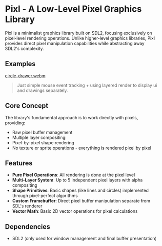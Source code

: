 # Pixl - A Low-Level Pixel Graphics Library

Pixl is a minimalist graphics library built on SDL2, focusing exclusively on pixel-level rendering operations. Unlike higher-level graphics libraries, Pixl provides direct pixel manipulation capabilities while abstracting away SDL2's complexity.
## Examples
[circle-drawer.webm](https://github.com/user-attachments/assets/44511e26-c05c-482a-a99f-40567ed55b66)
> Just simple mouse event tracking + using layered render to display ui and drawings separately.

## Core Concept

The library's fundamental approach is to work directly with pixels, providing:
- Raw pixel buffer management
- Multiple layer compositing
- Pixel-by-pixel shape rendering
- No texture or sprite operations - everything is rendered pixel by pixel

## Features

- **Pure Pixel Operations**: All rendering is done at the pixel level
- **Multi-Layer System**: Up to 5 independent pixel layers with alpha compositing
- **Shape Primitives**: Basic shapes (like lines and circles) implemented through pixel-perfect algorithms
- **Custom Framebuffer**: Direct pixel buffer manipulation separate from SDL's renderer
- **Vector Math**: Basic 2D vector operations for pixel calculations

## Dependencies

- SDL2 (only used for window management and final buffer presentation)

